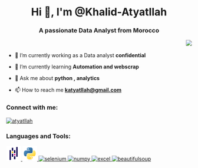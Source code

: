 <h1 align="center">Hi 👋, I'm @Khalid-Atyatllah</h1>
<h3 align="center">A passionate Data Analyst from Morocco</h3>
<div align="right">
  <img height="400" src="https://marketbusinessnews.com/wp-content/uploads/2020/10/1-Predictive-Analytics-GIF-for-article.gif"  />
</div>

- 🔭 I’m currently working as a Data analyst **confidential**

- 🌱 I’m currently learning **Automation and webscrap**

- 💬 Ask me about **python , analytics**

- 📫 How to reach me **katyatllah@gmail.com**

<h3 align="left">Connect with me:</h3>
<p align="left">
<a href="https://twitter.com/atyatllah" target="blank"><img align="center" src="https://raw.githubusercontent.com/rahuldkjain/github-profile-readme-generator/master/src/images/icons/Social/twitter.svg" alt="atyatllah" height="30" width="40" /></a>
</p>

<h3 align="left">Languages and Tools:</h3>
<p align="left">
    <a href="https://pandas.pydata.org/" target="_blank" rel="noreferrer">
        <img src="https://raw.githubusercontent.com/devicons/devicon/2ae2a900d2f041da66e950e4d48052658d850630/icons/pandas/pandas-original.svg" alt="pandas" width="40" height="40"/>
    </a>
    <a href="https://www.python.org" target="_blank" rel="noreferrer">
        <img src="https://raw.githubusercontent.com/devicons/devicon/master/icons/python/python-original.svg" alt="python" width="40" height="40"/>
    </a>
    <a href="https://www.selenium.dev" target="_blank" rel="noreferrer">
        <img src="https://raw.githubusercontent.com/detain/svg-logos/780f25886640cef088af994181646db2f6b1a3f8/svg/selenium-logo.svg" alt="selenium" width="40" height="40"/>
    </a>
    <a href="https://numpy.org" target="_blank" rel="noreferrer">
        <img src="URL_TO_NUMPY_ICON" alt="numpy" width="40" height="40"/>
    </a>
    <a href="URL_TO_EXCEL" target="_blank" rel="noreferrer">
        <img src="URL_TO_EXCEL_ICON" alt="excel" width="40" height="40"/>
    </a>
    <a href="URL_TO_BEAUTIFULSOUP" target="_blank" rel="noreferrer">
        <img src="URL_TO_BEAUTIFULSOUP_ICON" alt="beautifulsoup" width="40" height="40"/>
    </a>
</p>
